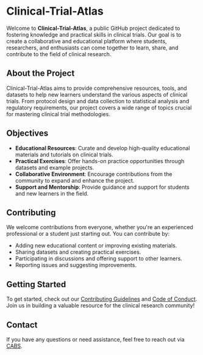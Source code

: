 # Clinical-Trial-Atlas

Welcome to **Clinical-Trial-Atlas**, a public GitHub project dedicated to fostering knowledge and practical skills in clinical trials. Our goal is to create a collaborative and educational platform where students, researchers, and enthusiasts can come together to learn, share, and contribute to the field of clinical research.

## About the Project

Clinical-Trial-Atlas aims to provide comprehensive resources, tools, and datasets to help new learners understand the various aspects of clinical trials. From protocol design and data collection to statistical analysis and regulatory requirements, our project covers a wide range of topics crucial for mastering clinical trial methodologies.

## Objectives

- **Educational Resources**: Curate and develop high-quality educational materials and tutorials on clinical trials.
- **Practical Exercises**: Offer hands-on practice opportunities through datasets and example projects.
- **Collaborative Environment**: Encourage contributions from the community to expand and enhance the project.
- **Support and Mentorship**: Provide guidance and support for students and new learners in the field.

## Contributing

We welcome contributions from everyone, whether you're an experienced professional or a student just starting out. You can contribute by:

- Adding new educational content or improving existing materials.
- Sharing datasets and creating practical exercises.
- Participating in discussions and offering support to other learners.
- Reporting issues and suggesting improvements.

## Getting Started

To get started, check out our [Contributing Guidelines](CONTRIBUTING.md) and [Code of Conduct](CODE_OF_CONDUCT.md). Join us in building a valuable resource for the clinical research community!

## Contact

If you have any questions or need assistance, feel free to reach out via [CABS](https://www.cabsweb.org/).
